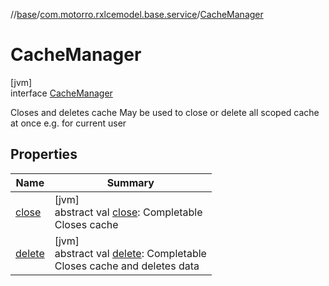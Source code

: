 //[base](../../../index.md)/[com.motorro.rxlcemodel.base.service](../index.md)/[CacheManager](index.md)

# CacheManager

[jvm]\
interface [CacheManager](index.md)

Closes and deletes cache May be used to close or delete all scoped cache at once e.g. for current user

## Properties

| Name | Summary |
|---|---|
| [close](close.md) | [jvm]<br>abstract val [close](close.md): Completable<br>Closes cache |
| [delete](delete.md) | [jvm]<br>abstract val [delete](delete.md): Completable<br>Closes cache and deletes data |
